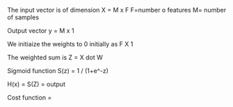The input vector is of dimension X = M x F
F=number o features
M= number of samples

Output vector y = M x 1

We initiaize the weights to 0 initially as F X 1

The weighted sum is Z = X dot W

Sigmoid function S(z) = 1 / (1+e^-z)

H(x) = S(Z)  = output

Cost function = 
